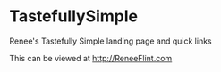 TastefullySimple
================

Renee's Tastefully Simple landing page and quick links

This can be viewed at http://ReneeFlint.com
